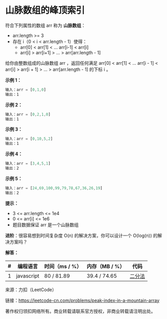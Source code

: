 # 山脉数组的峰顶索引

符合下列属性的数组 arr 称为 **山脉数组**：

- arr.length >= 3
- 存在 i（0 < i < arr.length - 1）使得：
  - arr[0] < arr[1] < ... arr[i-1] < arr[i]
  - arr[i] > arr[i+1] > ... > arr[arr.length - 1]

给你由整数组成的山脉数组 arr ，返回任何满足 arr[0] < arr[1] < ... arr[i - 1] < arr[i] > arr[i + 1] > ... > arr[arr.length - 1] 的下标 i 。

**示例 1：**

``` javascript
输入：arr = [0,1,0]
输出：1
```

**示例 2：**

``` javascript
输入：arr = [0,2,1,0]
输出：1
```

**示例 3：**

``` javascript
输入：arr = [0,10,5,2]
输出：1
```

**示例 4：**

``` javascript
输入：arr = [3,4,5,1]
输出：2
```

**示例 5：**

``` javascript
输入：arr = [24,69,100,99,79,78,67,36,26,19]
输出：2
```

**提示：**

- 3 <= arr.length <= 1e4
- 0 <= arr[i] <= 1e6
- 题目数据保证 arr 是一个山脉数组

**进阶**：很容易想到时间复杂度 O(n) 的解决方案，你可以设计一个 O(log(n)) 的解决方案吗？

**解答：**

**#**|**编程语言**|**时间（ms / %）**|**内存（MB / %）**|**代码**
--|--|--|--|--
1|javascript|80 / 81.89|39.4 / 74.65|[二分法](./javascript/ac_v1.js)

来源：力扣（LeetCode）

链接：https://leetcode-cn.com/problems/peak-index-in-a-mountain-array

著作权归领扣网络所有。商业转载请联系官方授权，非商业转载请注明出处。
